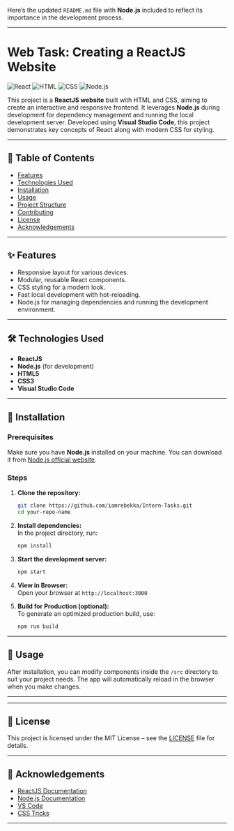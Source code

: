 Here’s the updated `README.md` file with **Node.js** included to reflect its importance in the development process.

---

# Web Task: Creating a ReactJS Website  

![React](https://img.shields.io/badge/React-v18.2.0-blue) ![HTML](https://img.shields.io/badge/HTML-5-orange) ![CSS](https://img.shields.io/badge/CSS-3-informational) ![Node.js](https://img.shields.io/badge/Node.js-v18.0.0-green)  

This project is a **ReactJS website** built with HTML and CSS, aiming to create an interactive and responsive frontend. It leverages **Node.js** during development for dependency management and running the local development server. Developed using **Visual Studio Code**, this project demonstrates key concepts of React along with modern CSS for styling.  

---

## 📑 Table of Contents  
- [Features](#features)  
- [Technologies Used](#technologies-used)  
- [Installation](#installation)  
- [Usage](#usage)  
- [Project Structure](#project-structure)  
- [Contributing](#contributing)  
- [License](#license)  
- [Acknowledgements](#acknowledgements)  

---

## ✨ Features  
- Responsive layout for various devices.  
- Modular, reusable React components.  
- CSS styling for a modern look.  
- Fast local development with hot-reloading.  
- Node.js for managing dependencies and running the development environment.  

---

## 🛠 Technologies Used  
- **ReactJS**  
- **Node.js** (for development)  
- **HTML5**  
- **CSS3**  
- **Visual Studio Code**  

---

## 🚀 Installation  

### Prerequisites  
Make sure you have **Node.js** installed on your machine. You can download it from [Node.js official website](https://nodejs.org/).  

### Steps  

1. **Clone the repository:**  
   ```bash
   git clone https://github.com/iamrebekka/Intern-Tasks.git
   cd your-repo-name
   ```

2. **Install dependencies:**  
   In the project directory, run:  
   ```bash
   npm install
   ```

3. **Start the development server:**  
   ```bash
   npm start
   ```

4. **View in Browser:**  
   Open your browser at `http://localhost:3000`

5. **Build for Production (optional):**  
   To generate an optimized production build, use:  
   ```bash
   npm run build
   ```

---

## 🎯 Usage  
After installation, you can modify components inside the `/src` directory to suit your project needs. The app will automatically reload in the browser when you make changes.  

---

---

## 📄 License  
This project is licensed under the MIT License – see the [LICENSE](LICENSE) file for details.  

---

## 🙏 Acknowledgements  
- [ReactJS Documentation](https://reactjs.org/)  
- [Node.js Documentation](https://nodejs.org/)  
- [VS Code](https://code.visualstudio.com/)  
- [CSS Tricks](https://css-tricks.com/)  

---
